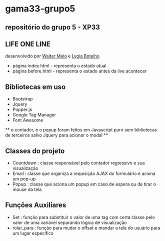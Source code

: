 # gama33-grupo5
## repositório do grupo 5 - XP33

## LIFE ONE LINE

desenvolvido por [Walter Melo](https://github.com/walmello24)
 e [Lygia Botelho](https://github.com/Lygiasbotelho)

 - página index.html - representa o estado atual
 - página before.html - representa o estado antes da live acontecer


## Bibliotecas em uso

- Bootstrap
- Jquery
- Popper.js
- Google Tag Manager
- Font Awesome

** o contador, e o popup foram feitos em Javascript puro sem bibliotecas de terceiros salvo Jquery para acionar o modal **

## Classes do projeto

- Countdown : classe responsável pelo contador regressivo e sua visualização
- Email : classe que organiza a requisição AJAX do formulário e aciona um pop-up
- Popup : classe que aciona um popup em caso de espera ou de tirar o mouse da tela

## Funções Auxiliares

- Set : função para substituir o valor de uma tag com certa classe pelo valor de uma variável separando lógica de visualização
- rolar_para : função para mudar o offset e mandar a tela do usuário para um lugar específico
